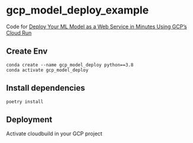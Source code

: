 # gcp_model_deploy_example

Code for [Deploy Your ML Model as a Web Service in Minutes Using GCP’s Cloud Run](https://medium.com/p/ee9d433d8787)

## Create Env
```commandline
conda create --name gcp_model_deploy python==3.8
conda activate gcp_model_deploy
```

## Install dependencies
```commandline
poetry install
```

## Deployment

Activate cloudbuild in your GCP project
